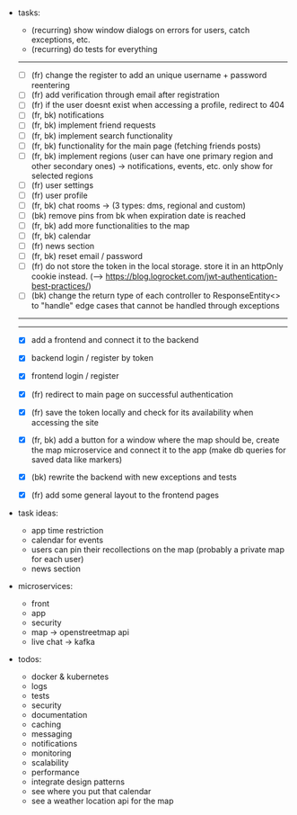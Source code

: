 # 
#
#



- tasks:
	- (recurring) show window dialogs on errors for users, catch exceptions, etc.
	- (recurring) do tests for everything
	------------------
	- [ ] (fr) change the register to add an unique username + password reentering
	- [ ] (fr) add verification through email after registration
	- [ ] (fr) if the user doesnt exist when accessing a profile, redirect to 404
	- [ ] (fr, bk) notifications
	- [ ] (fr, bk) implement friend requests
	- [ ] (fr, bk) implement search functionality
	- [ ] (fr, bk) functionality for the main page (fetching friends posts)
	- [ ] (fr, bk) implement regions (user can have one primary region and other secondary ones) -> notifications, events, etc. only show for selected regions
	- [ ] (fr) user settings
	- [ ] (fr) user profile
	- [ ] (fr, bk) chat rooms -> (3 types: dms, regional and custom)
	- [ ] (bk) remove pins from bk when expiration date is reached
	- [ ] (fr, bk) add more functionalities to the map
	- [ ] (fr, bk) calendar
	- [ ] (fr) news section
	- [ ] (fr, bk) reset email / password
	- [ ] (fr) do not store the token in the local storage. store it in an httpOnly cookie instead. (--> https://blog.logrocket.com/jwt-authentication-best-practices/)
	- [ ] (bk) change the return type of each controller to ResponseEntity<> to "handle" edge cases that cannot be handled through exceptions 

	_________________________________
	---------------------------------
	- [x] add a frontend and connect it to the backend
	- [x] backend login / register by token
	- [x] frontend login / register
	- [x] (fr) redirect to main page on successful authentication
	- [x] (fr) save the token locally and check for its availability when accessing the site
	- [x] (fr, bk) add a button for a window where the map should be, create the map microservice and connect it to the app (make db queries for saved data like markers)
	- [x] (bk) rewrite the backend with new exceptions and tests
	- [x] (fr) add some general layout to the frontend pages


- task ideas:
	- app time restriction
	- calendar for events
	- users can pin their recollections on the map (probably a private map for each user)
	- news section


- microservices: 
	- front
	- app
	- security
	- map -> openstreetmap api
	- live chat -> kafka


- todos:
	- docker & kubernetes
	- logs
	- tests
	- security
	- documentation
	- caching
	- messaging
	- notifications
	- monitoring
	- scalability
	- performance
	- integrate design patterns
	- see where you put that calendar
	- see a weather location api for the map


